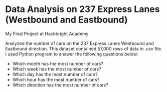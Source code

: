 # Data Analysis on 237 Express Lanes (Westbound and Eastbound)
My Final Project at Hackbright Academy

Analyzed the number of cars on the 237 Express Lanes Westbound and Eastbound direction. This dataset contained 57,000 rows of data in .csv file. 
I used Python program to answer the following questions below:

- Which month has the most number of cars?
- Which week has the most number of cars?
- Which day has the most number of cars?
- Which hour has the most number of cars?
- Which direction has the most number of cars?
